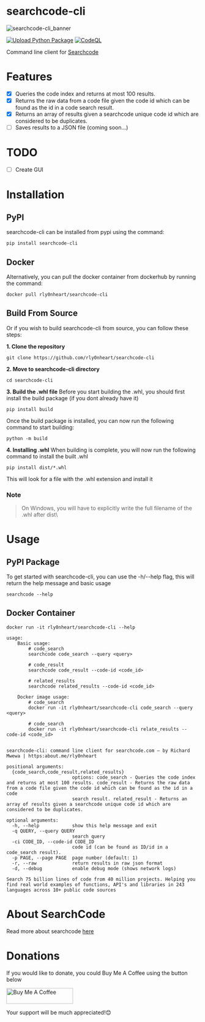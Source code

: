 # searchcode-cli

![searchcode-cli_banner](https://user-images.githubusercontent.com/74001397/203441377-ad53a2ab-16d6-42b3-bbec-542c9ed43534.png)

[![Upload Python Package](https://github.com/rly0nheart/searchcode-cli/actions/workflows/python-publish.yml/badge.svg)](https://github.com/rly0nheart/searchcode-cli/actions/workflows/python-publish.yml) [![CodeQL](https://github.com/rly0nheart/searchcode-cli/actions/workflows/codeql.yml/badge.svg)](https://github.com/rly0nheart/searchcode-cli/actions/workflows/codeql.yml)

Command line client for [Searchcode](https://searchcode.com)

# Features
- [x] Queries the code index and returns at most 100 results.
- [x] Returns the raw data from a code file given the code id which can be found as the id in a code search result.
- [x] Returns an array of results given a searchcode unique code id which are considered to be duplicates.
- [ ] Saves results to a JSON file (coming soon...)

# TODO
- [ ] Create GUI

# Installation
## PyPI
searchcode-cli can be installed from pypi using the command:
```
pip install searchcode-cli
```
## Docker
Alternatively, you can pull the docker container from dockerhub by running the command:
```
docker pull rly0nheart/searchcode-cli
```
## Build From Source
Or if you wish to build searchcode-cli from source, you can follow these steps:

**1. Clone the repository**
```
git clone https://github.com/rly0nheart/searchcode-cli
```
**2. Move to searchcode-cli directory**
```
cd searchcode-cli
```
**3. Build the .whl file**
Before you start building the .whl, you should first install the build package (if you dont already have it)
```
pip install build
```
Once the build package is installed, you can now run the following command to start building:
```
python -m build
```
**4. Installing .whl**
When building is complete, you will now run the following command to install the built .whl
```
pip install dist/*.whl
```
This will look for a file with the .whl extension and install it

### Note
> On Windows, you will have to explicitly write the full filename of the .whl after dist\ 
# Usage
## PyPI Package
To get started with searchcode-cli, you can use the -h/--help flag, this will return the help message and basic usage
```
searchcode --help
```

## Docker Container
```
docker run -it rly0nheart/searchcode-cli --help
```

```
usage: 
    Basic usage:
        # code_search 
        searchcode code_search --query <query>

        # code_result
        searchcode code_result --code-id <code_id>

        # related_results
        searchcode related_results --code-id <code_id>
        
    Docker image usage:
        # code_search 
        docker run -it rly0nheart/searchcode-cli code_search --query <query>
        
        # code_search 
        docker run -it rly0nheart/searchcode-cli relate_results --code-id <code_id>
        

searchcode-cli: command line client for searchcode.com — by Richard Mwewa | https:about.me/rly0nheart

positional arguments:
  {code_search,code_result,related_results}
                        options: code_search - Queries the code index and returns at most 100 results. code_result - Returns the raw data from a code file given the code id which can be found as the id in a code
                        search result. related_result - Returns an array of results given a searchcode unique code id which are considered to be duplicates.

optional arguments:
  -h, --help            show this help message and exit
  -q QUERY, --query QUERY
                        search query
  -ci CODE_ID, --code-id CODE_ID
                        code id (can be found as ID/id in a code_search result).
  -p PAGE, --page PAGE  page number (default: 1)
  -r, --raw             return results in raw json format
  -d, --debug           enable debug mode (shows network logs)

Search 75 billion lines of code from 40 million projects. Helping you find real world examples of functions, API's and libraries in 243 languages across 10+ public code sources
```

# About SearchCode
Read more about searchcode [here](https://searchcode.com/about/)

# Donations
If you would like to donate, you could Buy Me A Coffee using the button below

<a href="https://www.buymeacoffee.com/189381184" target="_blank"><img src="https://cdn.buymeacoffee.com/buttons/default-orange.png" alt="Buy Me A Coffee" height="41" width="174"></a>

Your support will be much appreciated!😊
